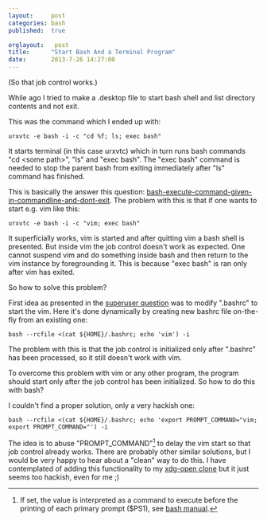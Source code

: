 ```yaml
---
layout:     post
categories: bash
published:  true

orglayout:   post
title:      "Start Bash And a Terminal Program"
date:       2013-7-26 14:27:00
---
```


(So that job control works.)

While ago I tried to make a .desktop file to start bash shell and list directory
contents and not exit.

This was the command which I ended up with:

    urxvtc -e bash -i -c "cd %f; ls; exec bash"

It starts terminal (in this case urxvtc) which in turn runs bash commands "cd
\<some path\>", "ls" and "exec bash". The "exec bash" command is needed to stop
the parent bash from exiting immediately after "ls" command has finished.

This is basically the answer this question:
[bash-execute-command-given-in-commandline-and-dont-exit][superuser-bash]. The
problem with this is that if one wants to start e.g. vim like this:

    urxvtc -e bash -i -c "vim; exec bash"

It superficially works, vim is started and after quitting vim a bash shell is
presented. But inside vim the job control doesn't work as expected. One cannot
suspend vim and do something inside bash and then return to the vim instance by
foregrounding it. This is because "exec bash" is ran only after vim has exited.

So how to solve this problem?

First idea as presented in the [superuser question][superuser-bash-a1] was to
modify ".bashrc" to start the vim. Here it's done dynamically by creating new
bashrc file on-the-fly from an existing one:

    bash --rcfile <(cat ${HOME}/.bashrc; echo 'vim') -i

The problem with this is that the job control is initialized only after
".bashrc" has been processed, so it still doesn't work with vim.

To overcome this problem with vim or any other program, the program should start
only after the job control has been initialized. So how to do this with bash?

I couldn't find a proper solution, only a very hackish one:

    bash --rcfile <(cat ${HOME}/.bashrc; echo 'export PROMPT_COMMAND="vim;
    export PROMPT_COMMAND="') -i

The idea is to abuse "PROMPT_COMMAND"[^1] to delay the vim start so that job
control already works. There are probably other similar solutions, but I would
be very happy to hear about a "clean" way to do this. I have contemplated of
adding this functionality to my [xdg-open clone][pyxdg-open] but it just seems
too hackish, even for me ;)

[^1]: If set, the value is interpreted as a command to execute before the
      printing of each primary prompt ($PS1), see [bash manual][bash-manual].

[superuser-bash]: http://superuser.com/questions/344478/bash-execute-command-given-in-commandline-and-dont-exit/
                  "bash: execute command given in commandline and don't exit"
[superuser-bash-a1]: http://superuser.com/a/344486
[pyxdg-open]: https://github.com/wor/pyxdg-open
[bash-manual]: http://www.gnu.org/software/bash/manual/bashref.html#Bash-Variables
